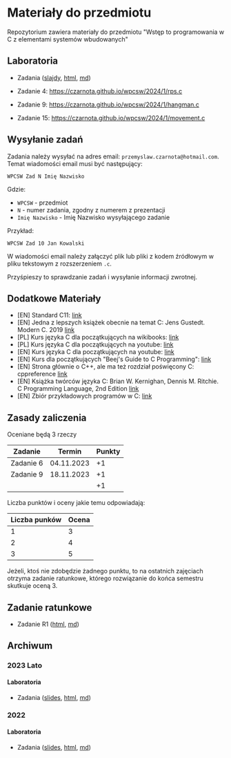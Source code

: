 # Materiały do przedmiotu

Repozytorium zawiera materiały do przedmiotu "Wstęp to programowania w C z elementami systemów wbudowanych"

## Laboratoria

- Zadania ([slajdy](https://czarnota.github.io/wpcsw/2024/1/slides.html), [html](https://czarnota.github.io/wpcsw/2024/1/README), [md](https://github.com/czarnota/wpcsw/tree/main/2024/1/))

- Zadanie 4: <https://czarnota.github.io/wpcsw/2024/1/rps.c>
- Zadanie 9: <https://czarnota.github.io/wpcsw/2024/1/hangman.c>
- Zadanie 15: <https://czarnota.github.io/wpcsw/2024/1/movement.c>

## Wysyłanie zadań

Zadania należy wysyłać na adres email: `przemyslaw.czarnota@hotmail.com`.
Temat wiadomości email musi być następujący:

```
WPCSW Zad N Imię Nazwisko
```

Gdzie:
- `WPCSW` - przedmiot
- `N` - numer zadania, zgodny z numerem z prezentacji
- `Imię Nazwisko` - Imię Nazwisko wysyłającego zadanie

Przykład:

```
WPCSW Zad 10 Jan Kowalski
```

W wiadomości email należy załączyć plik lub pliki z kodem źródłowym w pliku tekstowym z rozszerzeniem `.c`.

Przyśpieszy to sprawdzanie zadań i wysyłanie informacji zwrotnej.

## Dodatkowe Materiały

- [EN] Standard C11: [link](https://www.open-std.org/jtc1/sc22/wg14/www/docs/n1570.pdf)
- [EN] Jedna z lepszych książek obecnie na temat C: Jens Gustedt. Modern C. 2019 [link](https://hal.inria.fr/hal-02383654/document)
- [PL] Kurs języka C dla początkujących na wikibooks: [link](https://pl.wikibooks.org/wiki/C)
- [PL] Kurs języka C dla początkujących na youtube: [link](https://www.youtube.com/watch?v=o9zn6XQKjgU&list=PL6aekdNhY7DBvSnK0HUUBb-OH4y41HoZw)
- [EN] Kurs języka C dla początkujących na youtube: [link](https://www.youtube.com/watch?v=KJgsSFOSQv0)
- [EN] Kurs dla początkujących "Beej's Guide to C Programming": [link](https://beej.us/guide/bgc/)
- [EN] Strona głównie o C++, ale ma też rozdział poświęcony C: cppreference [link](https://en.cppreference.com/w/c)
- [EN] Książka twórców języka C: Brian W. Kernighan, Dennis M. Ritchie. C Programming Language, 2nd Edition [link](https://github.com/germanoa/compiladores/blob/master/doc/ebook/The%20C%20Programming%20Language%20-%202nd%20Edition%20-%20Ritchie%20Kernighan.pdf)
- [EN] Zbiór przykładowych programów w C: [link](https://github.com/randerson112358/C-Programs)

## Zasady zaliczenia

Oceniane będą 3 rzeczy

| Zadanie                       | Termin     | Punkty  |
| ----------------------------- | ---------- | ------- |
| Zadanie 6                     | 04.11.2023 |  +1     |
| Zadanie 9                     | 18.11.2023 |  +1     |
|                               |            |  +1     |

Liczba punktów i oceny jakie temu odpowiadają:

| Liczba punków | Ocena |
| ------------- | ----- |
| 1             | 3     |
| 2             | 4     |
| 3             | 5     |

Jeżeli, ktoś nie zdobędzie żadnego punktu, to na ostatnich zajęciach otrzyma
zadanie ratunkowe, którego rozwiązanie do końca semestru skutkuje oceną 3.

## Zadanie ratunkowe

- Zadanie R1 ([html](https://czarnota.github.io/wpcsw/2023/1/task1), [md](https://github.com/czarnota/wpcsw/tree/main/2023/1/task1.md))

## Archiwum

### 2023 Lato

#### Laboratoria

- Zadania ([slides](https://czarnota.github.io/wpcsw/2023/1/slides.html), [html](https://czarnota.github.io/wpcsw/2023/1/), [md](https://github.com/czarnota/wpcsw/tree/main/2023/1/))

### 2022

#### Laboratoria

- Zadania ([slides](https://czarnota.github.io/wpcsw/2022/1/slides.html), [html](https://czarnota.github.io/wpcsw/2022/1/), [md](https://github.com/czarnota/wpcsw/tree/main/2022/1/))
